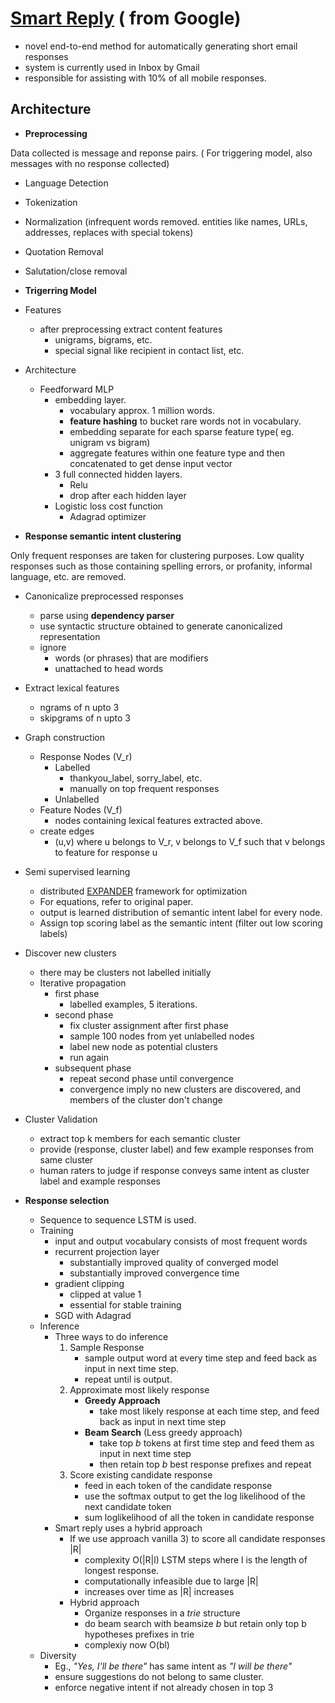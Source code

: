 # [Smart Reply](https://arxiv.org/abs/1606.04870) ( from Google)
* novel end-to-end method for automatically generating short email responses
* system is currently used in Inbox by Gmail
* responsible for assisting with 10% of all mobile responses.

## Architecture
- **Preprocessing**

 Data collected is message and reponse pairs. ( For triggering model, also messages with no response collected)
 - Language Detection
 - Tokenization 
 - Normalization (infrequent words removed. entities like names, URLs, addresses, replaces with special tokens)
 - Quotation Removal
 - Salutation/close removal
 
- **Trigerring Model**
 - Features
   - after preprocessing extract content features
     - unigrams, bigrams, etc.
     - special signal like recipient in contact list, etc.
 - Architecture
   - Feedforward MLP
     - embedding layer.
       - vocabulary approx. 1 million words.
       - **feature hashing** to bucket rare words not in vocabulary.
       - embedding separate for each sparse feature type( eg. unigram vs bigram)
       - aggregate features within one feature type and then concatenated to get dense input vector
     - 3 full connected hidden layers.
       - Relu
       - drop after each hidden layer
     - Logistic loss cost function
       - Adagrad optimizer
   
- **Response semantic intent clustering**

 Only frequent responses are taken for clustering purposes. Low quality responses such as those containing spelling errors, or  profanity, informal language, etc. are removed.
 - Canonicalize preprocessed responses
    - parse using **dependency parser**
    - use syntactic structure obtained to generate canonicalized representation
    - ignore
      - words (or phrases) that are modifiers
      - unattached to head words
 - Extract lexical features
    - ngrams of n upto 3
    - skipgrams of n upto 3
 - Graph construction
   - Response Nodes (V_r)
     - Labelled
       - thankyou_label, sorry_label, etc.
       - manually on top frequent responses
     - Unlabelled
   - Feature Nodes (V_f)
     - nodes containing lexical features extracted above.
   - create edges
     - (u,v) where u belongs to V_r, v belongs to V_f such that v belongs to feature for response u
 - Semi supervised learning
    - distributed [EXPANDER](https://arxiv.org/abs/1512.01752) framework for optimization
    - For equations, refer to original paper.
    - output is learned distribution of semantic intent label for every node.
    - Assign top scoring label as the semantic intent (filter out low scoring labels)
 - Discover new clusters
    - there may be clusters not labelled initially
    - Iterative propagation
      - first phase
        - labelled examples, 5 iterations.
      - second phase
        - fix cluster assignment after first phase
        - sample 100 nodes from yet unlabelled nodes
        - label new node as potential clusters
        - run again
      - subsequent phase
        - repeat second phase until convergence
        - convergence imply no new clusters are discovered, and members of the cluster don't change
  - Cluster Validation
     - extract top k members for each semantic cluster
     - provide (response, cluster label) and few example responses from same cluster
     - human raters to judge if response conveys same intent as cluster label and example responses
   
     
- **Response selection**
  - Sequence to sequence LSTM is used.
  - Training
    - input and output vocabulary consists of most frequent words
    - recurrent projection layer
      - substantially improved quality of converged model
      - substantially improved convergence time
    - gradient clipping
      - clipped at value 1
      - essential for stable training
    - SGD with Adagrad
  - Inference
    - Three ways to do inference
      1. Sample Response
         - sample output word at every time step and feed back as input in next time step.
         - repeat until <EOS> is output.
      2. Approximate most likely response
         - __Greedy Approach__
           - take most likely response at each time step, and feed back as input in next time step
         - __Beam Search__ (Less greedy approach)
           - take top _b_ tokens at first time step and feed them as input in next time step
           - then retain top _b_ best response prefixes and repeat
      3. Score existing candidate response
         - feed in each token of the candidate response
         - use the softmax output to get the log likelihood of the next candidate token
         - sum loglikelihood of all the token in candidate response
    - Smart reply uses a hybrid approach
       - If we use approach vanilla 3) to score all candidate responses |R|
          - complexity O(|R|l) LSTM steps where l is the length of longest response.
          - computationally infeasible due to large |R|
          - increases over time as |R| increases
       - Hybrid approach
         - Organize responses in a _trie_ structure
         - do beam search with beamsize _b_ but retain only top b hypotheses prefixes in trie
         - complexiy now O(bl)
  - Diversity
    - Eg., _"Yes, I'll be there"_ has same intent as _"I will be there"_
    - ensure suggestions do not belong to same cluster.
    - enforce negative intent if not already chosen in top 3



